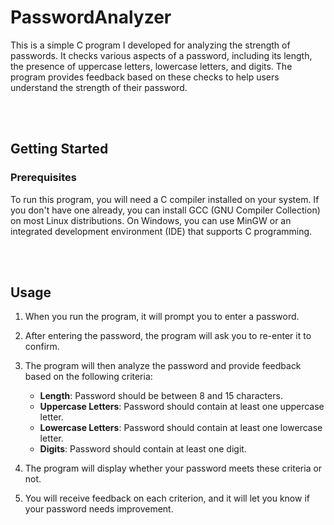 # PasswordAnalyzer



This is a simple C program I developed for analyzing the strength of passwords. It checks various aspects of a password, including its length, the presence of uppercase letters, lowercase letters, and digits. The program provides feedback based on these checks to help users understand the strength of their password.

<br>
<br>

## Getting Started

### Prerequisites

To run this program, you will need a C compiler installed on your system. If you don't have one already, you can install GCC (GNU Compiler Collection) on most Linux distributions. On Windows, you can use MinGW or an integrated development environment (IDE) that supports C programming.


<br>
<br>

## Usage

1. When you run the program, it will prompt you to enter a password.

2. After entering the password, the program will ask you to re-enter it to confirm.

3. The program will then analyze the password and provide feedback based on the following criteria:

   - **Length**: Password should be between 8 and 15 characters.
   - **Uppercase Letters**: Password should contain at least one uppercase letter.
   - **Lowercase Letters**: Password should contain at least one lowercase letter.
   - **Digits**: Password should contain at least one digit.

4. The program will display whether your password meets these criteria or not.

5. You will receive feedback on each criterion, and it will let you know if your password needs improvement.



